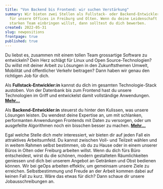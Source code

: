 ```yaml
---
title: "Von Backend bis Frontend: wir suchen Verstärkung"
summary: Wir bieten zwei Stellen als Fullstack- oder Backend-Entwickler:innen
  für unsere Offices in Freiburg und Olten. Wenn du deine Leidenschaft in einem
  starken Team einbringen willst, dann solltest du dich bewerben.
created: 2022-05-31
slug: newpositions
frontpage: true
published: true
---
```

Du liebst es, zusammen mit einem tollen Team grossartige Software zu entwickeln? Dein Herz schlägt für Linux und Open Source-Technologien? Du willst mit deiner Arbeit zu Lösungen in den Zukunftsthemen Umwelt, Mobilität und öffentlicher Verkehr beitragen? Dann haben wir genau den richtigen Job für dich.

Als **Fullstack-Entwickler:in** kannst du dich im gesamten Technologie-Stack austoben. Von der Datenbank bis zum Frontend hast du unsere Technologien im Griff und entwickelst damit vollständige Anwendungen. **[Mehr...](/karriere/fullstack-entwickler)**

Als **Backend-Entwickler:in** steuerst du hinter den Kulissen, was unsere Lösungen leisten. Du wendest deine Expertise an, um mit schlanken, performanten Anwendungen Frontends mit Daten zu versorgen, oder um ausgefeilte Algorithmen noch ein bisschen besser zu machen. **[Mehr...](/karriere/backend-developer)**

Egal welche Stelle dich mehr interessiert, wir bieten dir auf jeden Fall ein attraktives Arbeitsumfeld. Du kannst zwischen Voll- und Teilzeit wählen und in weitem Rahmen selbst bestimmen, ob du zu Hause oder in einem unserer Büros in Olten oder Freiburg arbeiten willst. Wenn du dich fürs Büro entscheidest, wirst du die schönen, modern gestalteten Räumlichkeiten geniessen und dich bei unserem Angebot an Getränken und Obst bedienen können. Wir bei geOps arbeiten effektiv, um gemeinsam unsere Ziele zu erreichen. Selbstbestimmung und Freude an der Arbeit kommen dabei auf keinen Fall zu kurz. Wäre das etwas für dich? Dann schaue dir unsere Jobausschreibungen an.